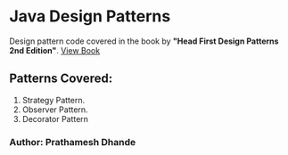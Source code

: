 # Java Design Patterns

Design pattern code covered in the book by **"Head First Design Patterns 2nd Edition"**. [View Book](https://www.pdfiles.net/storage/Books/headfirst/Head-First-Design-Patterns-2nd-Edition.pdf)

## Patterns Covered:

1. Strategy Pattern.
2. Observer Pattern.
3. Decorator Pattern

### Author: Prathamesh Dhande
